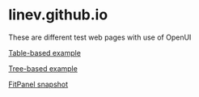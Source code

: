 # linev.github.io

These are different test web pages with use of OpenUI

[Table-based example](UI-Table/index.html)

[Tree-based example](UI-Tree/index.html)

[FitPanel snapshot](fitPanel/panel.htm)